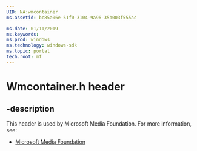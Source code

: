 ```yaml
---
UID: NA:wmcontainer
ms.assetid: bc85a06e-51f0-3104-9a96-35b003f555ac

ms.date: 01/11/2019
ms.keywords: 
ms.prod: windows
ms.technology: windows-sdk
ms.topic: portal
tech.root: mf
---
```


# Wmcontainer.h header


## -description


This header is used by Microsoft Media Foundation. For more information, see:

- [Microsoft Media Foundation](../_mf/index.md)

